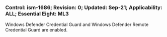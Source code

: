 ### Control: ism-1686; Revision: 0; Updated: Sep-21; Applicability: ALL; Essential Eight: ML3
<p>Windows Defender Credential Guard and Windows Defender Remote Credential Guard are enabled.</p>